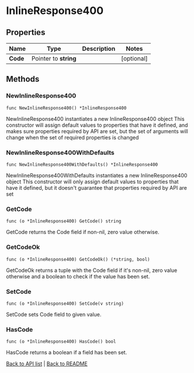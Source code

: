 # InlineResponse400

## Properties

Name | Type | Description | Notes
------------ | ------------- | ------------- | -------------
**Code** | Pointer to **string** |  | [optional] 

## Methods

### NewInlineResponse400

`func NewInlineResponse400() *InlineResponse400`

NewInlineResponse400 instantiates a new InlineResponse400 object
This constructor will assign default values to properties that have it defined,
and makes sure properties required by API are set, but the set of arguments
will change when the set of required properties is changed

### NewInlineResponse400WithDefaults

`func NewInlineResponse400WithDefaults() *InlineResponse400`

NewInlineResponse400WithDefaults instantiates a new InlineResponse400 object
This constructor will only assign default values to properties that have it defined,
but it doesn't guarantee that properties required by API are set

### GetCode

`func (o *InlineResponse400) GetCode() string`

GetCode returns the Code field if non-nil, zero value otherwise.

### GetCodeOk

`func (o *InlineResponse400) GetCodeOk() (*string, bool)`

GetCodeOk returns a tuple with the Code field if it's non-nil, zero value otherwise
and a boolean to check if the value has been set.

### SetCode

`func (o *InlineResponse400) SetCode(v string)`

SetCode sets Code field to given value.

### HasCode

`func (o *InlineResponse400) HasCode() bool`

HasCode returns a boolean if a field has been set.


[Back to API list](../README.md#documentation-for-api-endpoints) | [Back to README](../README.md)



